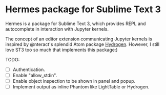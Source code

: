 Hermes package for Sublime Text 3
===

Hermes is a package for Sublime Text 3, which provides REPL and autocomplete in interaction with Jupyter kernels.

The concept of an editor extension communicating Jupyter kernels is inspired by @nteract's splendid Atom package [Hydrogen](https://github.com/nteract/Hydrogen). However, I still love ST3 too so much that implements this package:)


TODO:

  - [ ] Authentication.
  - [ ] Enable "allow_stdin".
  - [ ] Enable object inspection to be shown in panel and popup.
  - [ ] Implement output as inline Phantom like LightTable or Hydrogen.